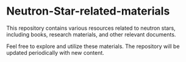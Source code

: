 # Neutron-Star-related-materials
This repository contains various resources related to neutron stars, including books, research materials, and other relevant documents.  

Feel free to explore and utilize these materials. The repository will be updated periodically with new content.

